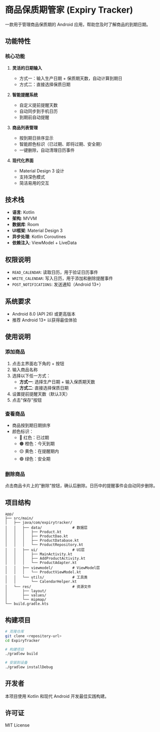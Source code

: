 # 商品保质期管家 (Expiry Tracker)

一款用于管理商品保质期的 Android 应用，帮助您及时了解商品的到期日期。

## 功能特性

### 核心功能

1. **灵活的日期输入**
   - 方式一：输入生产日期 + 保质期天数，自动计算到期日
   - 方式二：直接选择保质日期

2. **智能提醒系统**
   - 自定义提前提醒天数
   - 自动同步到手机日历
   - 到期前自动提醒

3. **商品列表管理**
   - 按到期日排序显示
   - 智能颜色标识（已过期、即将过期、安全期）
   - 一键删除，自动清理日历事件

4. **现代化界面**
   - Material Design 3 设计
   - 支持深色模式
   - 简洁易用的交互

## 技术栈

- **语言**: Kotlin
- **架构**: MVVM
- **数据库**: Room
- **UI框架**: Material Design 3
- **异步处理**: Kotlin Coroutines
- **依赖注入**: ViewModel + LiveData

## 权限说明

- `READ_CALENDAR`: 读取日历，用于验证日历事件
- `WRITE_CALENDAR`: 写入日历，用于添加和删除提醒事件
- `POST_NOTIFICATIONS`: 发送通知（Android 13+）

## 系统要求

- Android 8.0 (API 26) 或更高版本
- 推荐 Android 13+ 以获得最佳体验

## 使用说明

### 添加商品

1. 点击主界面右下角的 + 按钮
2. 输入商品名称
3. 选择以下任一方式：
   - **方式一**: 选择生产日期 + 输入保质期天数
   - **方式二**: 直接选择保质日期
4. 设置提前提醒天数（默认3天）
5. 点击"保存"按钮

### 查看商品

- 商品按到期日期排序
- 颜色标识：
  - 🔴 红色：已过期
  - 🟠 橙色：今天到期
  - 🟡 黄色：在提醒期内
  - 🟢 绿色：安全期

### 删除商品

点击商品卡片上的"删除"按钮，确认后删除。日历中的提醒事件会自动同步删除。

## 项目结构

```
app/
├── src/main/
│   ├── java/com/expirytracker/
│   │   ├── data/              # 数据层
│   │   │   ├── Product.kt
│   │   │   ├── ProductDao.kt
│   │   │   ├── ProductDatabase.kt
│   │   │   └── ProductRepository.kt
│   │   ├── ui/                # UI层
│   │   │   ├── MainActivity.kt
│   │   │   ├── AddProductActivity.kt
│   │   │   └── ProductAdapter.kt
│   │   ├── viewmodel/         # ViewModel层
│   │   │   └── ProductViewModel.kt
│   │   └── utils/             # 工具类
│   │       └── CalendarHelper.kt
│   └── res/                   # 资源文件
│       ├── layout/
│       ├── values/
│       └── mipmap/
└── build.gradle.kts
```

## 构建项目

```bash
# 克隆仓库
git clone <repository-url>
cd ExpiryTracker

# 构建项目
./gradlew build

# 安装到设备
./gradlew installDebug
```

## 开发者

本项目使用 Kotlin 和现代 Android 开发最佳实践构建。

## 许可证

MIT License
